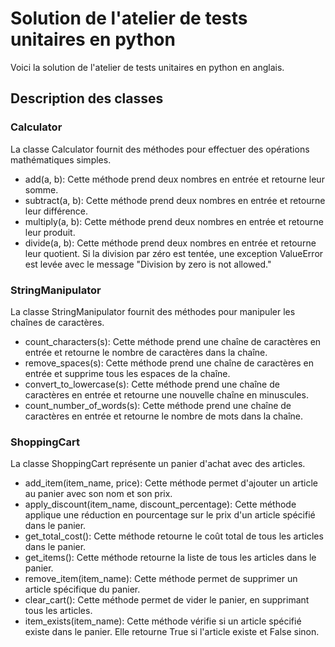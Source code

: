 # Solution de l'atelier de tests unitaires en python

Voici la solution de l'atelier de tests unitaires en python en anglais.

## Description des classes

### Calculator
La classe Calculator fournit des méthodes pour effectuer des opérations mathématiques simples.

- add(a, b): Cette méthode prend deux nombres en entrée et retourne leur somme.
- subtract(a, b): Cette méthode prend deux nombres en entrée et retourne leur différence.
- multiply(a, b): Cette méthode prend deux nombres en entrée et retourne leur produit.
- divide(a, b): Cette méthode prend deux nombres en entrée et retourne leur quotient. 
Si la division par zéro est tentée, une exception ValueError est levée avec le message "Division by zero is not allowed."

### StringManipulator
La classe StringManipulator fournit des méthodes pour manipuler les chaînes de caractères.

- count_characters(s): Cette méthode prend une chaîne de caractères en entrée et retourne le nombre de caractères dans la chaîne.
- remove_spaces(s): Cette méthode prend une chaîne de caractères en entrée et supprime tous les espaces de la chaîne.
- convert_to_lowercase(s): Cette méthode prend une chaîne de caractères en entrée et retourne une nouvelle chaîne en minuscules.
- count_number_of_words(s): Cette méthode prend une chaîne de caractères en entrée et retourne le nombre de mots dans la chaîne.

### ShoppingCart
La classe ShoppingCart représente un panier d'achat avec des articles.

- add_item(item_name, price): Cette méthode permet d'ajouter un article au panier avec son nom et son prix.
- apply_discount(item_name, discount_percentage): Cette méthode applique une réduction en pourcentage sur le prix d'un article spécifié dans le panier.
- get_total_cost(): Cette méthode retourne le coût total de tous les articles dans le panier.
- get_items(): Cette méthode retourne la liste de tous les articles dans le panier.
- remove_item(item_name): Cette méthode permet de supprimer un article spécifique du panier.
- clear_cart(): Cette méthode permet de vider le panier, en supprimant tous les articles.
- item_exists(item_name): Cette méthode vérifie si un article spécifié existe dans le panier. Elle retourne True si l'article existe et False sinon.
